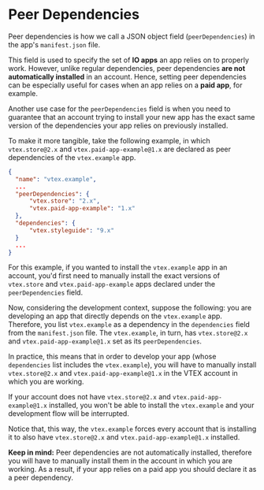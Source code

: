 # Peer Dependencies

Peer dependencies is how we call a JSON object field (`peerDependencies`) in the app's `manifest.json` file. 

This field is used to specify the set of **IO apps** an app relies on to properly work. However, unlike regular dependencies, peer dependencies **are not automatically installed** in an account. Hence, setting peer dependencies can be especially useful for cases when an app relies on a **paid app**, for example.

Another use case for the `peerDependencies` field is when you need to guarantee that an account trying to install your new app has the exact same version of the dependencies your app relies on previously installed.

To make it more tangible, take the following example, in which `vtex.store@2.x` and `vtex.paid-app-example@1.x` are declared as peer dependencies of the `vtex.example` app.

```json
{
  "name": "vtex.example",  
  ...
  "peerDependencies": {
      "vtex.store": "2.x",
      "vtex.paid-app-example": "1.x"
  },
  "dependencies": {
      "vtex.styleguide": "9.x"
  }
  ...
}
```

For this example, if you wanted to install the `vtex.example` app in an account, you'd first need to manually install the exact versions of `vtex.store` and `vtex.paid-app-example` apps declared under the `peerDependencies` field.

Now, considering the development context, suppose the following: you are developing an app that directly depends on the `vtex.example` app. Therefore, you list `vtex.example` as a dependency in the `dependencies` field from the `manifest.json` file. The `vtex.example`, in turn, has `vtex.store@2.x` and `vtex.paid-app-example@1.x` set as its `peerDependencies`. 

In practice, this means that in order to develop your app (whose `dependencies` list includes the `vtex.example`), you will have to manually install `vtex.store@2.x` and `vtex.paid-app-example@1.x` in the VTEX account in which you are working.

If your account does not have `vtex.store@2.x` and `vtex.paid-app-example@1.x` installed, you won't be able to install the `vtex.example` and your development flow will be interrupted.

Notice that, this way, the `vtex.example` forces every account that is installing it to also have `vtex.store@2.x` and `vtex.paid-app-example@1.x` installed. 

<div class="alert alert-warning"><strong>Keep in mind:</strong> Peer dependencies are not automatically installed, therefore you will have to manually install them in the account in which you are working. As a result, if your app relies on a paid app you should declare it as a peer dependency.</div>
